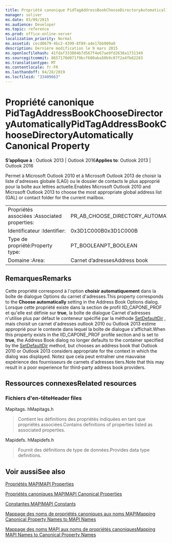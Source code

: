 ```yaml
---
title: Propriété canonique PidTagAddressBookChooseDirectoryAutomatically
manager: soliver
ms.date: 03/09/2015
ms.audience: Developer
ms.topic: reference
ms.prod: office-online-server
localization_priority: Normal
ms.assetid: cecd0679-4bc2-4399-8f89-a4e17bb909a0
description: Dernière modification le 9 mars 2015
ms.openlocfilehash: 41fdaf333084b7d567f4e67ae9fd2638a1731349
ms.sourcegitcommit: 8657170d071f9bcf680aba50b9c07f2a4fb82283
ms.translationtype: MT
ms.contentlocale: fr-FR
ms.lasthandoff: 04/28/2019
ms.locfileid: "33409663"
---
```

# <a name="pidtagaddressbookchoosedirectoryautomatically-canonical-property"></a><span data-ttu-id="db7aa-103">Propriété canonique PidTagAddressBookChooseDirectoryAutomatically</span><span class="sxs-lookup"><span data-stu-id="db7aa-103">PidTagAddressBookChooseDirectoryAutomatically Canonical Property</span></span>

  
  
<span data-ttu-id="db7aa-104">**S’applique à** : Outlook 2013 | Outlook 2016</span><span class="sxs-lookup"><span data-stu-id="db7aa-104">**Applies to**: Outlook 2013 | Outlook 2016</span></span> 
  
<span data-ttu-id="db7aa-105">Permet à Microsoft Outlook 2010 et à Microsoft Outlook 2013 de choisir la liste d'adresses globale (LAG) ou le dossier de contacts le plus approprié pour la boîte aux lettres actuelle.</span><span class="sxs-lookup"><span data-stu-id="db7aa-105">Enables Microsoft Outlook 2010 and Microsoft Outlook 2013 to choose the most appropriate global address list (GAL) or contact folder for the current mailbox.</span></span>
  
|||
|:-----|:-----|
|<span data-ttu-id="db7aa-106">Propriétés associées :</span><span class="sxs-lookup"><span data-stu-id="db7aa-106">Associated properties:</span></span>  <br/> |<span data-ttu-id="db7aa-107">PR_AB_CHOOSE_DIRECTORY_AUTOMATICALLY</span><span class="sxs-lookup"><span data-stu-id="db7aa-107">PR_AB_CHOOSE_DIRECTORY_AUTOMATICALLY</span></span>  <br/> |
|<span data-ttu-id="db7aa-108">Identificateur :</span><span class="sxs-lookup"><span data-stu-id="db7aa-108">Identifier:</span></span>  <br/> |<span data-ttu-id="db7aa-109">0x3D1C000B</span><span class="sxs-lookup"><span data-stu-id="db7aa-109">0x3D1C000B</span></span>  <br/> |
|<span data-ttu-id="db7aa-110">Type de propriété:</span><span class="sxs-lookup"><span data-stu-id="db7aa-110">Property type:</span></span>  <br/> |<span data-ttu-id="db7aa-111">PT_BOOLEAN</span><span class="sxs-lookup"><span data-stu-id="db7aa-111">PT_BOOLEAN</span></span>  <br/> |
|<span data-ttu-id="db7aa-112">Domaine :</span><span class="sxs-lookup"><span data-stu-id="db7aa-112">Area:</span></span>  <br/> |<span data-ttu-id="db7aa-113">Carnet d’adresses</span><span class="sxs-lookup"><span data-stu-id="db7aa-113">Address book</span></span>  <br/> |
   
## <a name="remarks"></a><span data-ttu-id="db7aa-114">Remarques</span><span class="sxs-lookup"><span data-stu-id="db7aa-114">Remarks</span></span>

<span data-ttu-id="db7aa-115">Cette propriété correspond à l'option **choisir automatiquement** dans la boîte de dialogue Options du carnet d'adresses.</span><span class="sxs-lookup"><span data-stu-id="db7aa-115">This property corresponds to the **Choose automatically** setting in the Address Book Options dialog.</span></span> <span data-ttu-id="db7aa-116">Lorsque cette propriété existe dans la section de profil IID_CAPONE_PROF et qu'elle est définie sur **true**, la boîte de dialogue Carnet d'adresses n'utilise plus par défaut le conteneur spécifié par la méthode [SetDefaultDir](iaddrbook-setdefaultdir.md) , mais choisit un carnet d'adresses outlook 2010 ou Outlook 2013 estime approprié pour le contexte dans lequel la boîte de dialogue s'affichait.</span><span class="sxs-lookup"><span data-stu-id="db7aa-116">When this property exists in the IID_CAPONE_PROF profile section and is set to **true**, the Address Book dialog no longer defaults to the container specified by the [SetDefaultDir](iaddrbook-setdefaultdir.md) method, but chooses an address book that Outlook 2010 or Outlook 2013 considers appropriate for the context in which the dialog was displayed.</span></span> <span data-ttu-id="db7aa-117">Notez que cela peut entraîner une mauvaise expérience des fournisseurs de carnets d'adresses tiers.</span><span class="sxs-lookup"><span data-stu-id="db7aa-117">Note that this may result in a poor experience for third-party address book providers.</span></span> 
  
## <a name="related-resources"></a><span data-ttu-id="db7aa-118">Ressources connexes</span><span class="sxs-lookup"><span data-stu-id="db7aa-118">Related resources</span></span>

### <a name="header-files"></a><span data-ttu-id="db7aa-119">Fichiers d'en-tête</span><span class="sxs-lookup"><span data-stu-id="db7aa-119">Header files</span></span>

<span data-ttu-id="db7aa-120">Mapitags. h</span><span class="sxs-lookup"><span data-stu-id="db7aa-120">Mapitags.h</span></span>
  
> <span data-ttu-id="db7aa-121">Contient les définitions des propriétés indiquées en tant que propriétés associées.</span><span class="sxs-lookup"><span data-stu-id="db7aa-121">Contains definitions of properties listed as associated properties.</span></span>
    
<span data-ttu-id="db7aa-122">Mapidefs. h</span><span class="sxs-lookup"><span data-stu-id="db7aa-122">Mapidefs.h</span></span>
  
> <span data-ttu-id="db7aa-123">Fournit des définitions de type de données.</span><span class="sxs-lookup"><span data-stu-id="db7aa-123">Provides data type definitions.</span></span>
    
## <a name="see-also"></a><span data-ttu-id="db7aa-124">Voir aussi</span><span class="sxs-lookup"><span data-stu-id="db7aa-124">See also</span></span>



[<span data-ttu-id="db7aa-125">Propriétés MAPI</span><span class="sxs-lookup"><span data-stu-id="db7aa-125">MAPI Properties</span></span>](mapi-properties.md)
  
[<span data-ttu-id="db7aa-126">Propriétés canoniques MAPI</span><span class="sxs-lookup"><span data-stu-id="db7aa-126">MAPI Canonical Properties</span></span>](mapi-canonical-properties.md)
  
[<span data-ttu-id="db7aa-127">Constantes MAPI</span><span class="sxs-lookup"><span data-stu-id="db7aa-127">MAPI Constants</span></span>](mapi-constants.md)
  
[<span data-ttu-id="db7aa-128">Mappage des noms de propriétés canoniques aux noms MAPI</span><span class="sxs-lookup"><span data-stu-id="db7aa-128">Mapping Canonical Property Names to MAPI Names</span></span>](mapping-canonical-property-names-to-mapi-names.md)
  
[<span data-ttu-id="db7aa-129">Mappage des noms MAPI aux noms de propriétés canoniques</span><span class="sxs-lookup"><span data-stu-id="db7aa-129">Mapping MAPI Names to Canonical Property Names</span></span>](mapping-mapi-names-to-canonical-property-names.md)

